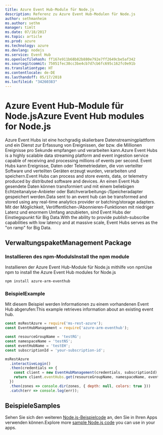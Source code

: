 ```yaml
---
title: Azure Event Hub-Module für Node.js
description: Referenz zu Azure Event Hub-Modulen für Node.js
author: sethmanheim
ms.author: sethm
manager: timlt
ms.date: 07/18/2017
ms.topic: article
ms.prod: azure
ms.technology: azure
ms.devlang: nodejs
ms.service: Event Hub
ms.openlocfilehash: ff167e911b68b82b880e792e7ff2649cbe5af342
ms.sourcegitcommit: 75051fec38cc3be4cb7d7cb6fc695c162fc0e91b
ms.translationtype: HT
ms.contentlocale: de-DE
ms.lasthandoff: 05/17/2018
ms.locfileid: "34260383"
---
```

# <a name="azure-event-hub-modules-for-nodejs"></a><span data-ttu-id="8faae-103">Azure Event Hub-Module für Node.js</span><span class="sxs-lookup"><span data-stu-id="8faae-103">Azure Event Hub modules for Node.js</span></span>

<span data-ttu-id="8faae-104">Azure Event Hubs ist eine hochgradig skalierbare Datenstreamingplattform und ein Dienst zur Erfassung von Ereignissen, der bzw. die Millionen Ereignisse pro Sekunde empfangen und verarbeiten kann.</span><span class="sxs-lookup"><span data-stu-id="8faae-104">Azure Event Hubs is a highly scalable data streaming platform and event ingestion service capable of receiving and processing millions of events per second.</span></span> <span data-ttu-id="8faae-105">Event Hubs kann Ereignisse, Daten oder Telemetriedaten, die von verteilter Software und verteilten Geräten erzeugt wurden, verarbeiten und speichern.</span><span class="sxs-lookup"><span data-stu-id="8faae-105">Event Hubs can process and store events, data, or telemetry produced by distributed software and devices.</span></span> <span data-ttu-id="8faae-106">An einen Event Hub gesendete Daten können transformiert und mit einem beliebigen Echtzeitanalyse-Anbieter oder Batchverarbeitungs-/Speicheradapter gespeichert werden.</span><span class="sxs-lookup"><span data-stu-id="8faae-106">Data sent to an event hub can be transformed and stored using any real-time analytics provider or batching/storage adapters.</span></span> <span data-ttu-id="8faae-107">Mit der Möglichkeit, Veröffentlichen-/Abonnieren-Funktionen mit niedriger Latenz und enormem Umfang anzubieten, sind Event Hubs der Einstiegspunkt für Big Data.</span><span class="sxs-lookup"><span data-stu-id="8faae-107">With the ability to provide publish-subscribe capabilities with low latency and at massive scale, Event Hubs serves as the "on ramp" for Big Data.</span></span>

## <a name="management-package"></a><span data-ttu-id="8faae-108">Verwaltungspaket</span><span class="sxs-lookup"><span data-stu-id="8faae-108">Management Package</span></span>

### <a name="install-the-npm-module"></a><span data-ttu-id="8faae-109">Installieren des npm-Moduls</span><span class="sxs-lookup"><span data-stu-id="8faae-109">Install the npm module</span></span> 

<span data-ttu-id="8faae-110">Installieren der Azure Event Hub-Module für Node.js mithilfe von npm</span><span class="sxs-lookup"><span data-stu-id="8faae-110">Use npm to install the Azure Event Hub modules for Node.js</span></span>

```bash
npm install azure-arm-eventhub
```

### <a name="example"></a><span data-ttu-id="8faae-111">Beispiel</span><span class="sxs-lookup"><span data-stu-id="8faae-111">Example</span></span>

<span data-ttu-id="8faae-112">Mit diesem Beispiel werden Informationen zu einem vorhandenen Event Hub abgerufen:</span><span class="sxs-lookup"><span data-stu-id="8faae-112">This example retrieves information about an existing event hub.</span></span>

```javascript
const msRestAzure = require('ms-rest-azure');
const EventHubManagement = require('azure-arm-eventhub');

const resourceGroupName = 'testRG';
const namespaceName = 'testNS';
const eventHubName = 'testEH';
const subscriptionId = 'your-subscription-id';

msRestAzure
  .interactiveLogin()
  .then(credentials => {
    const client = new EventHubManagement(credentials, subscriptionId);
    return client.eventHubs.get(resourceGroupName, namespaceName, eventHubName);
  })
  .then(zones => console.dir(zones, { depth: null, colors: true }))
  .catch(err => console.log(err));
```

## <a name="samples"></a><span data-ttu-id="8faae-113">Beispiele</span><span class="sxs-lookup"><span data-stu-id="8faae-113">Samples</span></span>

<span data-ttu-id="8faae-114">Sehen Sie sich den weiteren [Node.js-Beispielcode](https://azure.microsoft.com/resources/samples/?platform=nodejs) an, den Sie in Ihren Apps verwenden können.</span><span class="sxs-lookup"><span data-stu-id="8faae-114">Explore more [sample Node.js code](https://azure.microsoft.com/resources/samples/?platform=nodejs) you can use in your apps.</span></span>
